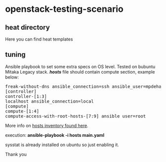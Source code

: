 # openstack-testing-scenario
## heat directory
Here you can find heat templates

## tuning
Ansible playbook to set some extra specs on OS level. Tested on bubuntu Mitaka Legacy stack.
<i><b>hosts</b></i> file should contain compute section, example below:
<pre>freak-without-dns ansible_connection=ssh ansible_user=mpdehaan ansible_port=5555 ansible_host=192.0.2.50
[controller]
controller-[1:3]
localhost ansible_connection=local
[compute]
compute-[1:4]
compute-access-with-root-hosts-[7:9] ansible_user=root</pre>
More info on <a href="https://docs.ansible.com/ansible/latest/user_guide/intro_inventory.html" target=_blank name="ansible inventory docs">hosts inventory found here</a>.

execution: <b>ansible-playbook -i hosts main.yaml</b>

sysstat is already installed on ubuntu so just enabling it.


Thank you
